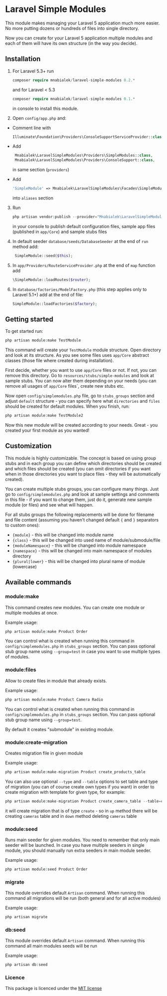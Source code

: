 Laravel Simple Modules
===

This module makes managing your Laravel 5 application much more easier. No more putting dozens or hundreds of files into single directory. 

Now you can create for your Laravel 5 application multiple modules and each of them will have its own structure (in the way you decide).

## Installation

1. For Laravel 5.3+ run

   ```php   
   composer require mnabialek/laravel-simple-modules 0.2.*
   ```
        
   and for Laravel < 5.3
   
   ```php   
   composer require mnabialek/laravel-simple-modules 0.1.*
   ```     
   
   in console to install this module.   
   
2. Open `config/app.php` and: 

  * Comment line with

    ```php
    Illuminate\Foundation\Providers\ConsoleSupportServiceProvider::class,
     ```
    
   * Add
    
       ```php
        Mnabialek\LaravelSimpleModules\Providers\SimpleModules::class,
        Mnabialek\LaravelSimpleModules\Providers\ConsoleSupport::class,
       ```
        
       in same section (`providers`)
    
   * Add 
    
        ```php
        'SimpleModule' => Mnabialek\LaravelSimpleModules\Facades\SimpleModule::class,
        ``` 
    
        into `aliases` section
3. Run

    ```php
    php artisan vendor:publish --provider="Mnabialek\LaravelSimpleModules\Providers\SimpleModules"
    ```
    
    in your console to publish default configuration files, sample app files (published in `app/Core`) and sample stubs files

4. In default seeder `database/seeds/DatabaseSeeder` at the end of `run` method add:

    ```php
     SimpleModule::seed($this);
    ``` 

5. In `app/Providers/RouteServiceProvider.php` at the end of `map` function add

    ```php
    \SimpleModule::loadRoutes($router);
    ```

6. In `database/factories/ModelFactory.php` (this step applies only to Laravel 5.1+) add at the end of file:

    ```php
    SimpleModule::loadFactories($factory);
    ```

## Getting started

To get started run:

```php
php artisan module:make TestModule
```

This command will create your `TestModule` module structure. Open directory and look at its structure. 
As you see some files uses `app/Core` abstract classes (those file where created during installation).

First decide, whether you want to use `app/Core` files or not. If not, you can remove this directory. Go to `resources/stubs/simple-modules` and look at
sample stubs. You can now alter them depending on your needs (you can remove all usages of `app/Core` files`, create new stubs etc.

Now open `config/simplemodules.php` file, go to `stubs_groups` section and adjust `default` structure - you can specify here what `directories` and `files` should be created for default modules. When you finish, run:

```php
php artisan module:make TestModule2
```

Now this new module will be created according to your needs. Great - you created your first module as you wanted!
 
## Customization

This module is highly customizable. The concept is based on using group stubs and in each group you can define which directories should be created and which files should be created (you can omit directories if you want when in those directories you want to place files - they will be automatically created).

You can create multiple stubs groups, you can configure many things. Just go to `config/simplemodules.php` and look at sample settings and comments in this file - if you want to change them, just do it, generate new sample module (or files) and see what will happen.

For all stubs groups  the following replacements will be done for filename and file content (assuming you haven't changed default `{` and `}` separators to custom ones):
 
* `{module}` - this will be changed into module name
* `{class}` - this will be changed into used name of module/submodule/file
* `{moduleNamespace}` - this will be changed into module namespace
* `{namespace}` - this will be changed into main namespace of modules directory
* `{plural|lower}` - this will be changed into plural name of module (lowercase)      

## Available commands

### module:make

This command creates new modules. You can create one module or multiple modules at once.

Example usage:

```php
php artisan module:make Product Order
```

You can control what is created when running this command in `config/simplemodules.php` in `stubs_groups` section. You can pass optional stub group name using `--group=test` in case you want to use multiple types of modules.

### module:files

Allow to create files in module that already exists.
 
Example usage:
 
```php
php artisan module:make Product Camera Radio
```
 
You can control what is created when running this command in `config/simplemodules.php` in `stubs_groups` section. You can pass optional stub group name using `--group=test`.
 
By default it creates "submodule" in existing module.

### module:create-migration

Creates migration file in given module

Example usage:

```php
php artisan module:make-migration Product create_products_table
```

You can also use optional `--type` and `--table` options to set table and type of migration (you can of course create own types if you want) in order to create migration with template for given type, for example:

```php
php artisan module:make-migration Product create_camera_table --table=cameras --type=create
```

it will create migration that is of type `create` - so in `up` method there will be creating `cameras` table and in `down` method deleting `cameras` table
 
### module:seed

Runs main seeder for given modules. You need to remember that only main seeder will be launched. In case you have multiple seeders in single module, you should manually run extra seeders in main module seeder.

Example usage:
  
```php
php artisan module:seed Product Order
```  

### migrate

This module overrides default `Artisan` command. When running this command all migrations will be run (both general and for all active modules)

Example usage:
  
```php
php artisan migrate
```  

### db:seed

This module overrides default `Artisan` command. When running this command all main modules seeds will be run

Example usage:
  
```php
php artisan db:seed
``` 

### Licence

This package is licenced under the [MIT license](http://opensource.org/licenses/MIT)
